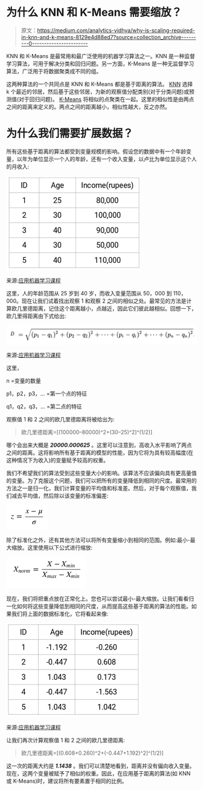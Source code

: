# 为什么 KNN 和 K-Means 需要缩放？

> 原文：<https://medium.com/analytics-vidhya/why-is-scaling-required-in-knn-and-k-means-8129e4d88ed7?source=collection_archive---------0----------------------->

KNN 和 K-Means 是最常用和最广泛使用的机器学习算法之一。KNN 是一种监督学习算法，可用于解决分类和回归问题。另一方面，K-Means 是一种无监督学习算法，广泛用于将数据聚类成不同的组。

这两种算法的一个共同点是 KNN 和 K-Means 都是基于距离的算法。 [KNN](https://www.analyticsvidhya.com/blog/2018/03/introduction-k-neighbours-algorithm-clustering/) 选择 k 个最近的邻居，然后基于这些邻居，为新的观察值分配类别(对于分类问题)或预测值(对于回归问题)。 [K-Means](https://www.analyticsvidhya.com/blog/2019/08/comprehensive-guide-k-means-clustering/) 将相似的点聚类在一起。这里的相似性是由两点之间的距离来定义的。两点之间的距离越小，相似性越大，反之亦然。

# 为什么我们需要扩展数据？

所有这些基于距离的算法都受到变量规模的影响。假设您的数据中有一个年龄变量，以年为单位显示一个人的年龄，还有一个收入变量，以卢比为单位显示这个人的月收入:

![](img/3ceaed0b1c78b2a23986d2b613e63596.png)

来源:[应用机器学习课程](https://courses.analyticsvidhya.com/courses/applied-machine-learning-beginner-to-professional)

这里，人的年龄范围从 25 岁到 40 岁，而收入变量范围从 50，000 到 110，000。现在让我们试着找出观察 1 和观察 2 之间的相似之处。最常见的方法是计算欧几里德距离，记住这个距离越小，点越近，因此它们彼此越相似。回想一下，欧几里得距离由下式给出:

![](img/d47a12a0d7c7477d2d7217c65c853917.png)

来源:[应用机器学习课程](https://courses.analyticsvidhya.com/courses/applied-machine-learning-beginner-to-professional)

这里，

n =变量的数量

p1，p2，p3，… =第一个点的特征

q1，q2，q3，… =第二点的特征

观察值 1 和 2 之间的欧几里德距离将被给出为:

> 欧几里德距离=[(100000–80000)^2+(30–25)^2]^(1/2)]

哪个会出来大概是 ***20000.000625*** 。这里可以注意到，高收入水平影响了两点之间的距离。这将影响所有基于距离的模型的性能，因为它将为具有较高幅度(在这种情况下为收入)的变量赋予较高的权重。

我们不希望我们的算法受到这些变量大小的影响。该算法不应该偏向具有更高量值的变量。为了克服这个问题，我们可以把所有的变量降低到相同的尺度。最常用的方法之一是归一化，我们计算变量的平均值和标准差。然后，对于每个观察值，我们减去平均值，然后除以该变量的标准偏差:

![](img/4c2a55c831b973cc13e133a504a4c2e8.png)

除了标准化之外，还有其他方法可以将所有变量缩小到相同的范围。例如:最小-最大缩放。这里使用以下公式进行缩放:

![](img/0acedd53df10629b403dda7e28622376.png)

现在，我们将把重点放在正常化上。您也可以尝试最小-最大缩放。让我们看看归一化如何将这些变量降低到相同的尺度，从而提高这些基于距离的算法的性能。如果我们将上面的数据标准化，它将看起来像:

![](img/5c70b399619d147a02d35b3b87bd2228.png)

来源:[应用机器学习课程](https://courses.analyticsvidhya.com/courses/applied-machine-learning-beginner-to-professional)

让我们再次计算观察值 1 和 2 之间的欧几里德距离:

> 欧几里德距离=[(0.608+0.260)^2+(-0.447+1.192)^2]^(1/2)]

这一次的距离大约是 ***1.1438*** 。我们可以清楚地看到，距离并没有偏向收入变量。现在，这两个变量被赋予了相似的权重。因此，在应用基于距离的算法(如 KNN 或 K-Means)时，建议将所有要素置于相同的比例。
